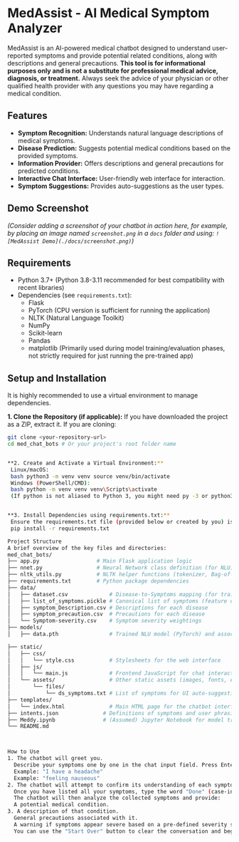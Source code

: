 # MedAssist - AI Medical Symptom Analyzer

MedAssist is an AI-powered medical chatbot designed to understand user-reported symptoms and provide potential related conditions, along with descriptions and general precautions. **This tool is for informational purposes only and is not a substitute for professional medical advice, diagnosis, or treatment.** Always seek the advice of your physician or other qualified health provider with any questions you may have regarding a medical condition.

## Features

*   **Symptom Recognition:** Understands natural language descriptions of medical symptoms.
*   **Disease Prediction:** Suggests potential medical conditions based on the provided symptoms.
*   **Information Provider:** Offers descriptions and general precautions for predicted conditions.
*   **Interactive Chat Interface:** User-friendly web interface for interaction.
*   **Symptom Suggestions:** Provides auto-suggestions as the user types.

## Demo Screenshot
*(Consider adding a screenshot of your chatbot in action here, for example, by placing an image named `screenshot.png` in a `docs` folder and using: `![MedAssist Demo](./docs/screenshot.png)`)*

## Requirements

*   Python 3.7+ (Python 3.8-3.11 recommended for best compatibility with recent libraries)
*   Dependencies (see `requirements.txt`):
    *   Flask
    *   PyTorch (CPU version is sufficient for running the application)
    *   NLTK (Natural Language Toolkit)
    *   NumPy
    *   Scikit-learn
    *   Pandas
    *   matplotlib (Primarily used during model training/evaluation phases, not strictly required for just running the pre-trained app)

## Setup and Installation

It is highly recommended to use a virtual environment to manage dependencies.

**1. Clone the Repository (if applicable):**
   If you have downloaded the project as a ZIP, extract it. If you are cloning:
   ```bash
   git clone <your-repository-url>
   cd med_chat_bots # Or your project's root folder name


**2. Create and Activate a Virtual Environment:**
    Linux/macOS:
    bash python3 -m venv venv source venv/bin/activate
    Windows (PowerShell/CMD):
    bash python -m venv venv venv\Scripts\activate
    (If python is not aliased to Python 3, you might need py -3 or python3 for creating the venv)   


**3. Install Dependencies using requirements.txt:**
    Ensure the requirements.txt file (provided below or created by you) is present in the root of your project. Then, in your activated virtual environment, run:
    pip install -r requirements.txt

Project Structure
A brief overview of the key files and directories:
med_chat_bots/
├── app.py                  # Main Flask application logic
├── nnet.py                 # Neural Network class definition (for NLU)
├── nltk_utils.py           # NLTK helper functions (tokenizer, Bag-of-Words)
├── requirements.txt        # Python package dependencies
├── data/
│   ├── dataset.csv             # Disease-to-Symptoms mapping (for training prediction model)
│   ├── list_of_symptoms.pickle # Canonical list of symptoms (feature order for prediction model)
│   ├── symptom_Description.csv # Descriptions for each disease
│   ├── symptom_precaution.csv  # Precautions for each disease
│   └── Symptom-severity.csv    # Symptom severity weightings
├── models/
│   ├── data.pth                # Trained NLU model (PyTorch) and associated data (vocabulary, tags)
 
├── static/
│   ├── css/
│   │   └── style.css           # Stylesheets for the web interface
│   ├── js/
│   │   └── main.js             # Frontend JavaScript for chat interaction and UI
│   └── assets/                 # Other static assets (images, fonts, etc.)
│       └── files/
│           └── ds_symptoms.txt # List of symptoms for UI auto-suggestions (display purposes)
├── templates/
│   └── index.html              # Main HTML page for the chatbot interface
├── intents.json              # Definitions of symptoms and user phrasing patterns (training data for NLU model)
├── Meddy.ipynb               # (Assumed) Jupyter Notebook for model training/data exploration
└── README.md     



How to Use
 1. The chatbot will greet you.
     Describe your symptoms one by one in the chat input field. Press Enter or click the send button.
     Example: "I have a headache"
     Example: "feeling nauseous"
 2. The chatbot will attempt to confirm its understanding of each symptom. This identified symptom is added to a list for the current session.
     Once you have listed all your symptoms, type the word "Done" (case-insensitive) as a separate message and send it.
     The chatbot will then analyze the collected symptoms and provide:
     A potential medical condition.
 3. A description of that condition.
     General precautions associated with it.
     A warning if symptoms appear severe based on a pre-defined severity score.
     You can use the "Start Over" button to clear the conversation and begin a new consultation. This will also clear any symptoms collected on the server for your session.